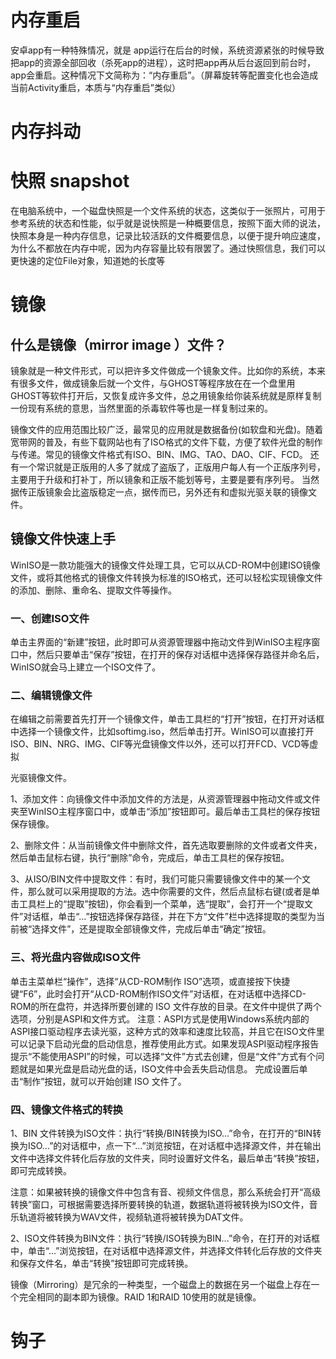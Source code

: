 

# **内存重启**
安卓app有一种特殊情况，就是 app运行在后台的时候，系统资源紧张的时候导致把app的资源全部回收（杀死app的进程），这时把app再从后台返回到前台时，app会重启。这种情况下文简称为：“内存重启”。（屏幕旋转等配置变化也会造成当前Activity重启，本质与“内存重启”类似）

# **内存抖动**

# **快照 snapshot**

在电脑系统中，一个磁盘快照是一个文件系统的状态，这类似于一张照片，可用于参考系统的状态和性能，似乎就是说快照是一种概要信息，按照下面大师的说法，快照本身是一种内存信息，记录比较活跃的文件概要信息，以便于提升响应速度，为什么不都放在内存中呢，因为内存容量比较有限罢了。通过快照信息，我们可以更快速的定位File对象，知道她的长度等

# **镜像**

## **什么是镜像（mirror image ）文件？** 

镜象就是一种文件形式，可以把许多文件做成一个镜象文件。比如你的系统，本来有很多文件，做成镜象后就一个文件，与GHOST等程序放在在一个盘里用GHOST等软件打开后，又恢复成许多文件，总之用镜象给你装系统就是原样复制一份现有系统的意思，当然里面的杀毒软件等也是一样复制过来的。 

镜像文件的应用范围比较广泛，最常见的应用就是数据备份(如软盘和光盘)。随着宽带网的普及，有些下载网站也有了ISO格式的文件下载，方便了软件光盘的制作与传递。常见的镜像文件格式有ISO、BIN、IMG、TAO、DAO、CIF、FCD。 
还有一个常识就是正版用的人多了就成了盗版了，正版用户每人有一个正版序列号，主要用于升级和打补丁，所以镜象和正版不能划等号，主要是要有序列号。 
当然据传正版镜象会比盗版稳定一点，据传而已，另外还有和虚拟光驱关联的镜像文件。

## **镜像文件快速上手** 
WinISO是一款功能强大的镜像文件处理工具，它可以从CD-ROM中创建ISO镜像文件，或将其他格式的镜像文件转换为标准的ISO格式，还可以轻松实现镜像文件的添加、删除、重命名、提取文件等操作。 

### **一、创建ISO文件** 
单击主界面的“新建”按钮，此时即可从资源管理器中拖动文件到WinISO主程序窗口中，然后只要单击“保存”按钮，在打开的保存对话框中选择保存路径并命名后，WinISO就会马上建立一个ISO文件了。 

### **二、编辑镜像文件** 
在编辑之前需要首先打开一个镜像文件，单击工具栏的“打开”按钮，在打开对话框中选择一个镜像文件，比如softimg.iso，然后单击打开。WinISO可以直接打开ISO、BIN、NRG、IMG、CIF等光盘镜像文件以外，还可以打开FCD、VCD等虚拟

光驱镜像文件。 

1、添加文件：向镜像文件中添加文件的方法是，从资源管理器中拖动文件或文件夹至WinISO主程序窗口中，或单击“添加”按钮即可。最后单击工具栏的保存按钮保存镜像。 

2、删除文件：从当前镜像文件中删除文件，首先选取要删除的文件或者文件夹，然后单击鼠标右键，执行“删除”命令，完成后，单击工具栏的保存按钮。 

3、从ISO/BIN文件中提取文件：有时，我们可能只需要镜像文件中的某一个文件，那么就可以采用提取的方法。选中你需要的文件，然后点鼠标右键(或者是单击工具栏上的“提取”按钮)，你会看到一个菜单，选“提取”，会打开一个“提取文件”对话框，单击“…”按钮选择保存路径，并在下方“文件”栏中选择提取的类型为当前被“选择文件”，还是提取全部镜像文件，完成后单击“确定”按钮。 

### **三、将光盘内容做成ISO文件** 
单击主菜单栏“操作”，选择“从CD-ROM制作 ISO”选项，或直接按下快捷键“F6”，此时会打开“从CD-ROM制作ISO文件”对话框，在对话框中选择CD-ROM的所在盘符，并选择所要创建的 ISO 文件存放的目录。在文件中提供了两个选项，分别是ASPI和文件方式。 
注意：ASPI方式是使用Windows系统内部的ASPI接口驱动程序去读光驱，这种方式的效率和速度比较高，并且它在ISO文件里可以记录下启动光盘的启动信息，推荐使用此方式。如果发现ASPI驱动程序报告提示“不能使用ASPI”的时候，可以选择“文件”方式去创建，但是“文件”方式有个问题就是如果光盘是启动光盘的话，ISO文件中会丢失启动信息。 
完成设置后单击“制作”按钮，就可以开始创建 ISO 文件了。 

### **四、镜像文件格式的转换** 
1、BIN 文件转换为ISO文件：执行“转换/BIN转换为ISO...”命令，在打开的“BIN转换为ISO...”的对话框中，点一下“...”浏览按钮，在对话框中选择源文件，并在输出文件中选择文件转化后存放的文件夹，同时设置好文件名，最后单击“转换”按钮，即可完成转换。 

注意：如果被转换的镜像文件中包含有音、视频文件信息，那么系统会打开“高级转换”窗口，可根据需要选择所要转换的轨道，数据轨道将被转换为ISO文件，音乐轨道将被转换为WAV文件，视频轨道将被转换为DAT文件。 

2、ISO文件转换为BIN文件：执行“转换/ISO转换为BIN...”命令，在打开的对话框中，单击“...”浏览按钮，在对话框中选择源文件，并选择文件转化后存放的文件夹和保存文件名，单击“转换”按钮即可完成转换。

镜像（Mirroring）是冗余的一种类型，一个磁盘上的数据在另一个磁盘上存在一个完全相同的副本即为镜像。RAID 1和RAID 10使用的就是镜像。

# **钩子**



